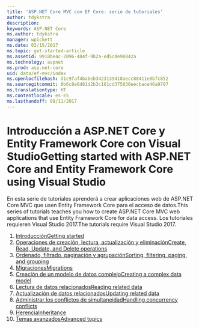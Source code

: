 ```yaml
---
title: 'ASP.NET Core MVC con EF Core: serie de tutoriales'
author: tdykstra
description: 
keywords: ASP.NET Core
ms.author: tdykstra
manager: wpickett
ms.date: 03/15/2017
ms.topic: get-started-article
ms.assetid: 9918be4c-2096-404f-9b2a-ed5cde90042a
ms.technology: aspnet
ms.prod: asp.net-core
uid: data/ef-mvc/index
ms.openlocfilehash: d1c9faf4babeb3423139418aecc88411e8bfc852
ms.sourcegitcommit: 0b6c8e6d81d2b3c161cd375036eecbace46a9707
ms.translationtype: HT
ms.contentlocale: es-ES
ms.lasthandoff: 08/11/2017
---
```

# <a name="getting-started-with-aspnet-core-and-entity-framework-core-using-visual-studio"></a><span data-ttu-id="e677e-103">Introducción a ASP.NET Core y Entity Framework Core con Visual Studio</span><span class="sxs-lookup"><span data-stu-id="e677e-103">Getting started with ASP.NET Core and Entity Framework Core using Visual Studio</span></span>

<span data-ttu-id="e677e-104">En esta serie de tutoriales aprenderá a crear aplicaciones web de ASP.NET Core MVC que usen Entity Framework Core para el acceso de datos.</span><span class="sxs-lookup"><span data-stu-id="e677e-104">This series of tutorials teaches you how to create ASP.NET Core MVC web applications that use Entity Framework Core for data access.</span></span> <span data-ttu-id="e677e-105">Los tutoriales requieren Visual Studio 2017.</span><span class="sxs-lookup"><span data-stu-id="e677e-105">The tutorials require Visual Studio 2017.</span></span>

1. [<span data-ttu-id="e677e-106">Introducción</span><span class="sxs-lookup"><span data-stu-id="e677e-106">Getting started</span></span>](intro.md)
2. [<span data-ttu-id="e677e-107">Operaciones de creación, lectura, actualización y eliminación</span><span class="sxs-lookup"><span data-stu-id="e677e-107">Create, Read, Update, and Delete operations</span></span>](crud.md)
3. [<span data-ttu-id="e677e-108">Ordenado, filtrado, paginación y agrupación</span><span class="sxs-lookup"><span data-stu-id="e677e-108">Sorting, filtering, paging, and grouping</span></span>](sort-filter-page.md)
4. [<span data-ttu-id="e677e-109">Migraciones</span><span class="sxs-lookup"><span data-stu-id="e677e-109">Migrations</span></span>](migrations.md)
5. [<span data-ttu-id="e677e-110">Creación de un modelo de datos complejo</span><span class="sxs-lookup"><span data-stu-id="e677e-110">Creating a complex data model</span></span>](complex-data-model.md)
6. [<span data-ttu-id="e677e-111">Lectura de datos relacionados</span><span class="sxs-lookup"><span data-stu-id="e677e-111">Reading related data</span></span>](read-related-data.md)
7. [<span data-ttu-id="e677e-112">Actualización de datos relacionados</span><span class="sxs-lookup"><span data-stu-id="e677e-112">Updating related data</span></span>](update-related-data.md)
8. [<span data-ttu-id="e677e-113">Administrar los conflictos de simultaneidad</span><span class="sxs-lookup"><span data-stu-id="e677e-113">Handling concurrency conflicts</span></span>](concurrency.md)
9. [<span data-ttu-id="e677e-114">Herencia</span><span class="sxs-lookup"><span data-stu-id="e677e-114">Inheritance</span></span>](inheritance.md)
10. [<span data-ttu-id="e677e-115">Temas avanzados</span><span class="sxs-lookup"><span data-stu-id="e677e-115">Advanced topics</span></span>](advanced.md)
